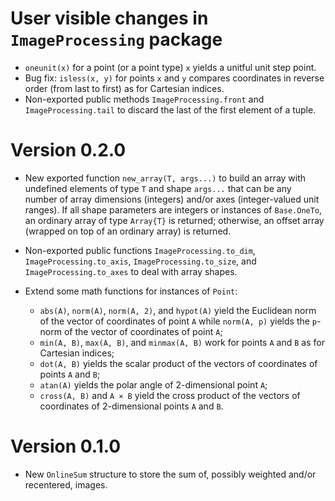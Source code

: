 # User visible changes in `ImageProcessing` package

- `oneunit(x)` for a point (or a point type) `x` yields a unitful unit step point.
- Bug fix: `isless(x, y)` for points `x` and `y` compares coordinates in reverse order
  (from last to first) as for Cartesian indices.
- Non-exported public methods `ImageProcessing.front` and `ImageProcessing.tail` to
  discard the last of the first element of a tuple.

# Version 0.2.0

- New exported function `new_array(T, args...)` to build an array with undefined elements
  of type `T` and shape `args...` that can be any number of array dimensions (integers)
  and/or axes (integer-valued unit ranges). If all shape parameters are integers or
  instances of `Base.OneTo`, an ordinary array of type `Array{T}` is returned; otherwise,
  an offset array (wrapped on top of an ordinary array) is returned.

- Non-exported public functions `ImageProcessing.to_dim`, `ImageProcessing.to_axis`,
  `ImageProcessing.to_size`, and `ImageProcessing.to_axes` to deal with array shapes.

- Extend some math functions for instances of `Point`:
  - `abs(A)`, `norm(A)`, `norm(A, 2)`, and `hypot(A)` yield the Euclidean norm of the
    vector of coordinates of point `A` while `norm(A, p)` yields the `p`-norm of the
    vector of coordinates of point `A`;
  - `min(A, B)`, `max(A, B)`, and `minmax(A, B)` work for points `A` and `B` as for
    Cartesian indices;
  - `dot(A, B)` yields the scalar product of the vectors of coordinates of points `A` and `B`;
  - `atan(A)` yields the polar angle of 2-dimensional point `A`;
  - `cross(A, B)` and `A × B` yield the cross product of the vectors of coordinates of
    2-dimensional points `A` and `B`.

# Version 0.1.0

- New `OnlineSum` structure to store the sum of, possibly weighted and/or recentered,
  images.
